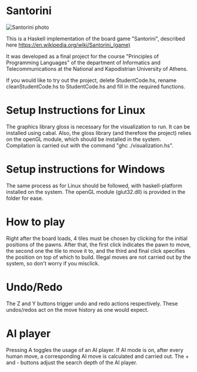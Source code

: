 # Santorini

![Santorini photo](https://upload.wikimedia.org/wikipedia/commons/thumb/8/85/Santorini_board_game.jpg/1024px-Santorini_board_game.jpg)

This is a Haskell implementation of the board game "Santorini", described here https://en.wikipedia.org/wiki/Santorini_(game)

It was developed as a final project for the course "Principles of Programming Languages" of the department of Informatics and
Telecommunications at the National and Kapodistrian University of Athens. 

If you would like to try out the project, delete StudentCode.hs, rename cleanStudentCode.hs to StudentCode.hs and fill in the
required functions.

# Setup Instructions for Linux
The graphics library gloss is necessary for the visualization to run. It can be installed using cabal. Also, the gloss library 
(and therefore the project) relies on the openGL module, which should be installed in the system. Compilation is carried out 
with the command "ghc ./visualization.hs".

# Setup instructions for Windows
The same process as for Linux should be followed, with haskell-platform installed on the system. The openGL module (glut32.dll) 
is provided in the folder for ease.

# How to play 
Right after the board loads, 4 tiles must be chosen by clicking for the initial positions of the pawns. After that, the first click 
indicates the pawn to move, the second one the tile to move it to, and the third and final click specifies the position on top of 
which to build. Illegal moves are not carried out by the system, so don't worry if you misclick. 

# Undo/Redo
The Z and Y buttons trigger undo and redo actions respectively. These undos/redos act on the move history as one would expect.

# AI player
Pressing A toggles the usage of an AI player. If AI mode is on, after every human move, a corresponding AI move is calculated and
carried out. The + and - buttons adjust the search depth of the AI player.
